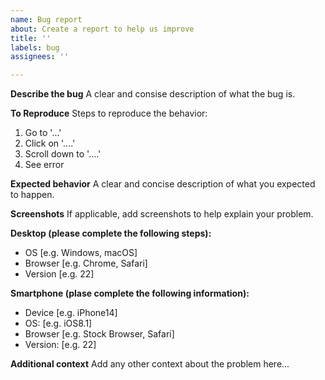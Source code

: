 ```yaml
---
name: Bug report
about: Create a report to help us improve
title: ''
labels: bug
assignees: ''

---
```


**Describe the bug**
A clear and consise description of what the bug is.

**To Reproduce**
Steps to reproduce the behavior:
1. Go to '...'
2. Click on '....'
3. Scroll down to '....'
4. See error

**Expected behavior**
A clear and concise description of what you expected to happen.

**Screenshots**
If applicable, add screenshots to help explain your problem.

**Desktop (please complete the following steps):**
- OS [e.g. Windows, macOS]
- Browser [e.g. Chrome, Safari]
- Version [e.g. 22]

**Smartphone (plase complete the following information):**
- Device [e.g. iPhone14]
- OS: [e.g. iOS8.1]
- Browser [e.g. Stock Browser, Safari]
- Version: [e.g. 22]

**Additional context**
Add any other context about the problem here...
